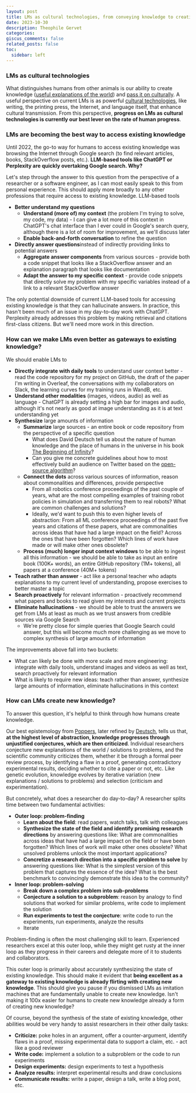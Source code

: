 ```yaml
---
layout: post
title: LMs as cultural technologies, from conveying knowledge to creating it? 
date: 2023-10-30
description: Theophile Gervet
categories: 
giscus_comments: false
related_posts: false
toc:
  sidebar: left
---
```

### LMs as cultural technologies

What distinguishes humans from other animals is our ability to create knowledge ([useful explanations of the world](https://theophilegervet.github.io/book_notes/the-beginning-of-infinity/)) and [pass it on culturally](https://theophilegervet.github.io/book_notes/the-secret-of-our-success/). A useful perspective on current LMs is as powerful [cultural technologies](https://arxiv.org/abs/2305.07666), like writing, the printing press, the Internet, and language itself, that enhance cultural transmission. From this perspective, **progress on LMs as cultural technologies is currently our best lever on the rate of human progress**.

### LMs are becoming the best way to access existing knowledge

Until 2022, the go-to way for humans to access existing knowledge was browsing the Internet through Google search (to find relevant articles, books, StackOverflow posts, etc.). **LLM-based tools like ChatGPT or Perplexity are quickly overtaking Google search. Why?**

Let's step through the answer to this question from the perspective of a researcher or a software engineer, as I can most easily speak to this from personal experience. This should apply more broadly to any other professions that require access to existing knowledge. LLM-based tools
- **Better understand my questions**
    - **Understand (more of) my context** (the problem I'm trying to solve, my code, my data) - I can give a lot more of this context in ChatGPT's chat interface than I ever could in Google's search query, although there is a lot of room for improvement, as we'll discuss later
    - **Enable back-and-forth conversation** to refine the question
- **Directly answer questions**instead of indirectly providing links to potential answers
    - **Aggregate answer components** from various sources - provide both a code snippet that looks like a StackOverflow answer and an explanation paragraph that looks like documentation
    - **Adapt the answer to my specific context** - provide code snippets that directly solve my problem with my specific variables instead of a link to a relevant StackOverflow answer

The only potential downside of current LLM-based tools for accessing existing knowledge is that they can hallucinate answers. In practice, this hasn't been much of an issue in my day-to-day work with ChatGPT. Perplexity already addresses this problem by making retrieval and citations first-class citizens. But we'll need more work in this direction.

### How can we make LMs even better as gateways to existing knowledge?

We should enable LMs to
- **Directly integrate with daily tools** to understand user context better - read the code repository for my project on GitHub, the draft of the paper I'm writing in Overleaf, the conversations with my collaborators on Slack, the learning curves for my training runs in WandB, etc.
- **Understand other modalities** (images, videos, audio) as well as language - ChatGPT is already setting a high bar for images and audio, although it's not nearly as good at image understanding as it is at text understanding yet
- **Synthesize** large amounts of information 
    - **Summarize** large sources - an entire book or code repository from the perspective of a specific question
        - What does David Deutsch tell us about the nature of human knowledge and the place of humans in the universe in his book [The Beginning of Infinity](https://theophilegervet.github.io/book_notes/the-beginning-of-infinity/)?
        - Can you give me concrete guidelines about how to most effectively build an audience on Twitter based on the [open-source algorithm](https://github.com/twitter/the-algorithm-ml)?
    - **Connect the dots** across various sources of information, reason about commonalities and differences, provide perspective
        - From all robotics conference proceedings of the past couple of years, what are the most compelling examples of training robot policies in simulation and transferring them to real robots? What are common challenges and solutions?
        - Ideally, we'd want to push this to even higher levels of abstraction: From all ML conference proceedings of the past five years and citations of these papers, what are commonalities across ideas that have had a large impact on the field? Across the ones that have been forgotten? Which lines of work have made or will make other ones obsolete?
    - **Process (much) longer input context windows** to be able to ingest all this information - we should be able to take as input an entire book (100K+ words), an entire GitHub repository (1M+ tokens), all papers at a conference (40M+ tokens)
- **Teach rather than answer** - act like a personal teacher who adapts explanations to my current level of understanding, propose exercises to better master a topic
- **Search proactively** for relevant information - proactively recommend what papers and books to read given my interests and current projects
- **Eliminate hallucinations** - we should be able to trust the answers we get from LMs at least as much as we trust answers from credible sources via Google Search
    - We're pretty close for simple queries that Google Search could answer, but this will become much more challenging as we move to complex synthesis of large amounts of information

The improvements above fall into two buckets:
- What can likely be done with more scale and more engineering: integrate with daily tools, understand images and videos as well as text, search proactively for relevant information
- What is likely to require new ideas: teach rather than answer, synthesize large amounts of information, eliminate hallucinations in this context

### How can LMs create new knowledge?

To answer this question, it's helpful to think through how humans create knowledge. 

Our best epistemology from [Poppers](https://www.goodreads.com/book/show/61550.The_Logic_of_Scientific_Discovery), later refined by [Deutsch](https://theophilegervet.github.io/book_notes/the-beginning-of-infinity/), tells us that, **at the highest level of abstraction, knowledge progresses through unjustified conjectures, which are then criticized**. Individual researchers conjecture new explanations of the world / solutions to problems, and the scientific community criticizes them, whether it be through a formal peer review process, by identifying a flaw in a proof, generating contradictory experimental results, deciding whether to cite a paper or not, etc. Like genetic evolution, knowledge evolves by iterative variation (new explanations / solutions to problems) and selection (criticism and experimentation).

But concretely, what does a researcher do day-to-day? A researcher splits time between two fundamental activities:
- **Outer loop: problem-finding**
    - **Learn about the field**: read papers, watch talks, talk with colleagues
    - **Synthesize the state of the field and identify promising research directions** by answering questions like: What are commonalities across ideas that have had a large impact on the field or have been forgotten? Which lines of work will make other ones obsolete? What unsolved problems unlock the most important applications?
    - **Concretize a research direction into a specific problem to solve** by answering questions like: What is the simplest version of this problem that captures the essence of the idea? What is the best benchmark to convincingly demonstrate this idea to the community?
- **Inner loop: problem-solving**
    - **Break down a complex problem into sub-problems**
    - **Conjecture a solution to a subproblem**: reason by analogy to find solutions that worked for similar problems, write code to implement the solution
    - **Run experiments to test the conjecture**: write code to run the experiments, run experiments, analyze the results
    - Iterate

Problem-finding is often the most challenging skill to learn. Experienced researchers excel at this outer loop, while they might get rusty at the inner loop as they progress in their careers and delegate more of it to students and collaborators. 

This outer loop is primarily about accurately synthesizing the state of existing knowledge. This should make it evident that **being excellent as a gateway to existing knowledge is already flirting with creating new knowledge**. This should give you pause if you dismissed LMs as imitation machines that are fundamentally unable to create new knowledge. Isn't making it 100x easier for humans to create new knowledge already a form of creating new knowledge?

Of course, beyond the synthesis of the state of existing knowledge, other abilities would be very handy to assist researchers in their other daily tasks:
- **Criticize:** poke holes in an argument, offer a counter-argument, identify flaws in a proof, missing experimental data to support a claim, etc. - act like a good reviewer
- **Write code:** implement a solution to a subproblem or the code to run experiments
- **Design experiments:** design experiments to test a hypothesis
- **Analyze results:** interpret experimental results and draw conclusions
- **Communicate results:** write a paper, design a talk, write a blog post, etc.
